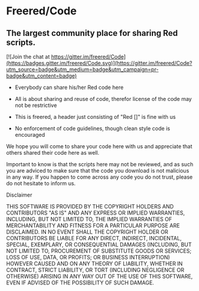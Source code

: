 # Freered/Code 
## The largest community place for sharing Red scripts.

[![Join the chat at https://gitter.im/freered/Code](https://badges.gitter.im/freered/Code.svg)](https://gitter.im/freered/Code?utm_source=badge&utm_medium=badge&utm_campaign=pr-badge&utm_content=badge)

* Everybody can share his/her Red code here

* All is about sharing and reuse of code, therefor license of the code may not be restrictive 

* This is freered, a header just consisting of "Red []" is fine with us

* No enforcement of code guidelines, though clean style code is encouraged

We hope you will come to share your code here with us and appreciate that others shared their code here as well.

Important to know is that the scripts here may not be reviewed, and as such you are adviced to make sure that the code you download is not malicious in any way. If you happen to come across any code you do not trust, please do not hesitate to inform us.

Disclaimer

THIS SOFTWARE IS PROVIDED BY THE COPYRIGHT HOLDERS AND CONTRIBUTORS "AS IS" AND
		ANY EXPRESS OR IMPLIED WARRANTIES, INCLUDING, BUT NOT LIMITED TO, THE IMPLIED
		WARRANTIES OF MERCHANTABILITY AND FITNESS FOR A PARTICULAR PURPOSE ARE
		DISCLAIMED. IN NO EVENT SHALL THE COPYRIGHT HOLDER OR CONTRIBUTORS BE LIABLE
		FOR ANY DIRECT, INDIRECT, INCIDENTAL, SPECIAL, EXEMPLARY, OR CONSEQUENTIAL
		DAMAGES (INCLUDING, BUT NOT LIMITED TO, PROCUREMENT OF SUBSTITUTE GOODS OR
		SERVICES; LOSS OF USE, DATA, OR PROFITS; OR BUSINESS INTERRUPTION) HOWEVER
		CAUSED AND ON ANY THEORY OF LIABILITY, WHETHER IN CONTRACT, STRICT LIABILITY,
		OR TORT (INCLUDING NEGLIGENCE OR OTHERWISE) ARISING IN ANY WAY OUT OF THE USE
		OF THIS SOFTWARE, EVEN IF ADVISED OF THE POSSIBILITY OF SUCH DAMAGE.
